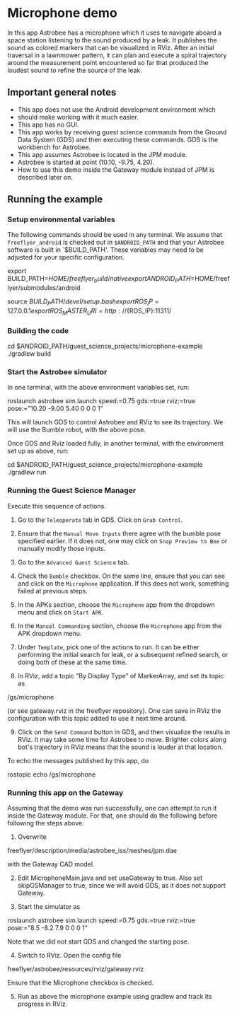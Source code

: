 # Microphone demo

In this app Astrobee has a microphone which it uses to navigate aboard
a space station listening to the sound produced by a leak. It publishes
the sound as colored markers that can be visualized in RViz. After an
initial traversal in a lawnmower pattern, it can plan and execute a
spiral trajectory around the measurement point encountered so far that
produced the loudest sound to refine the source of the leak.

## Important general notes

* This app does not use the Android development environment which
* should make working with it much easier.
* This app has no GUI.
* This app works by receiving guest science commands from the Ground
  Data System (GDS) and then executing these commands. GDS is the
  workbench for Astrobee.
* This app assumes Astrobee is located in the JPM module.
* Astrobee is started at point (10.10, -9.75, 4.20).
* How to use this demo inside the Gateway module instead of JPM is 
  described later on.

## Running the example

### Setup environmental variables

The following commands should be used in any terminal. We assume that
`freeflyer_android` is checked out in `$ANDROID_PATH` and that your
Astrobee software is built in `$BUILD_PATH'.  These variables may need
to be adjusted for your specific configuration.

  export BUILD_PATH=$HOME/freeflyer_build/native
  export ANDROID_PATH=$HOME/freeflyer/submodules/android

  source $BUILD_PATH/devel/setup.bash
  export ROS_IP=127.0.0.1
  export ROS_MASTER_URI=http://${ROS_IP}:11311/

### Building the code

  cd $ANDROID_PATH/guest_science_projects/microphone-example
  ./gradlew build

### Start the Astrobee simulator

In one terminal, with the above environment variables set, run:

roslaunch astrobee sim.launch speed:=0.75 gds:=true rviz:=true \
  pose:="10.20 -9.00 5.40 0 0 0 1"

This will launch GDS to control Astrobee and RViz to see its
trajectory. We will use the Bumble robot, with the above pose.

Once GDS and Rviz loaded fully, in another terminal, with the
environment set up as above, run:

  cd $ANDROID_PATH/guest_science_projects/microphone-example
  ./gradlew run

### Running the Guest Science Manager

Execute this sequence of actions.

1. Go to the `Teleoperate` tab in GDS. Click on `Grab Control`.

2. Ensure that the `Manual Move Inputs` there agree with the bumble
   pose specified earlier. If it does not, one may click on `Snap
   Preview to Bee` or manually modify those inputs.

3. Go to the `Advanced Guest Science` tab.

4. Check the `Bumble` checkbox. On the same line, ensure that you can
   see and click on the `Microphone` application. If this does not
   work, something failed at previous steps.

5. In the APKs section, choose the `Microphone` app from the dropdown
   menu and click on `Start APK`.

6. In the `Manual Commanding` section, choose the `Microphone` app
   from the APK dropdown menu.

7. Under `Template`, pick one of the actions to run. It can be either
   performing the initial search for leak, or a subsequent refined
   search, or doing both of these at the same time.

8. In RViz, add a topic "By Display Type" of MarkerArray, and set
   its topic as 

  /gs/microphone

   (or see gateway.rviz in the freeflyer repository). One can save in
   RViz the configuration with this topic added to use it next time
   around.

9. Click on the `Send Command` button in GDS, and then visualize the
    results in RViz. It may take some time for Astrobee to move.
    Brighter colors along bot's trajectory in RViz means that the
    sound is louder at that location.

To echo the messages published by this app, do

  rostopic echo /gs/microphone

### Running this app on the Gateway

Assuming that the demo was run successfully, one can attempt to run it
inside the Gateway module. For that, one should do the following before
following the steps above:

1. Overwrite 

  freeflyer/description/media/astrobee_iss/meshes/jpm.dae
  
  with the Gateway CAD model.

2. Edit MicrophoneMain.java and set useGateway to true. Also set
   skipGSManager to true, since we will avoid GDS, as it does not
   support Gateway.

3. Start the simulator as

  roslaunch astrobee sim.launch speed:=0.75 gds:=true rviz:=true \
    pose:="8.5 -8.2 7.9 0 0 0 1"
  
  Note that we did not start GDS and changed the starting pose.

4. Switch to RViz. Open the config file
  
  freeflyer/astrobee/resources/rviz/gateway.rviz

  Ensure that the Microphone checkbox is checked.
 
5. Run as above the microphone example using gradlew and track its progress 
   in RViz.

